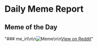 # Daily Meme Report

## Meme of the Day
"### me_irl\n\n![Meme](https://i.redd.it/3cilqektripd1.png)\n\n[View on Reddit](https://redd.it/1fjn2u6)"
